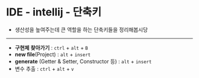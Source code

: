 # IDE - intellij - 단축키
- 생산성을 높여주는데 큰 역할을 하는 단축키들을 정리해봅시당
---

- **구현체 찾아가기** : `ctrl` + `alt` + `B`
- **new file**(Project) : `alt` + `insert`
- **generate** (Getter & Setter, Constructor 등) : `alt` + `insert`
- 변수 추출 : `ctrl` + `alt` + `v`
